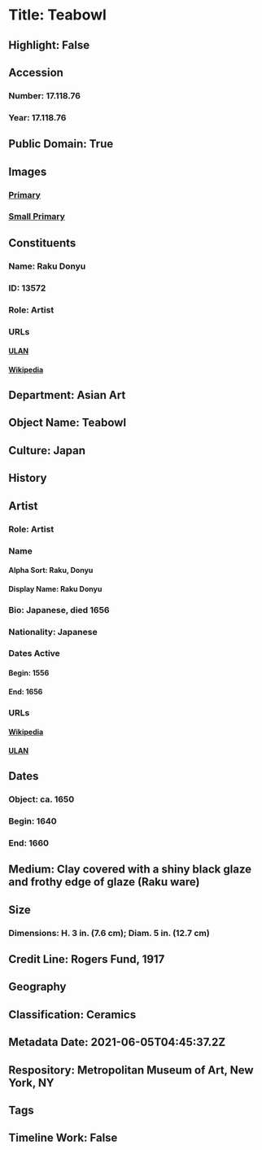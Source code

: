 # Title: Teabowl
## Highlight: False
## Accession
### Number: 17.118.76
### Year: 17.118.76
## Public Domain: True
## Images
### [Primary](https://images.metmuseum.org/CRDImages/as/original/37275.jpg)
### [Small Primary](https://images.metmuseum.org/CRDImages/as/web-large/37275.jpg)
## Constituents
### Name: Raku Donyu
### ID: 13572
### Role: Artist
### URLs
#### [ULAN](http://vocab.getty.edu/page/ulan/500337252)
#### [Wikipedia](https://www.wikidata.org/wiki/Q11541638)
## Department: Asian Art
## Object Name: Teabowl
## Culture: Japan
## History
## Artist
### Role: Artist
### Name
#### Alpha Sort: Raku, Donyu
#### Display Name: Raku Donyu
### Bio: Japanese, died 1656
### Nationality: Japanese
### Dates Active
#### Begin: 1556
#### End: 1656
### URLs
#### [Wikipedia](https://www.wikidata.org/wiki/Q11541638)
#### [ULAN](http://vocab.getty.edu/page/ulan/500337252)
## Dates
### Object: ca. 1650
### Begin: 1640
### End: 1660
## Medium: Clay covered with a shiny black glaze and frothy edge of glaze (Raku ware)
## Size
### Dimensions: H. 3 in. (7.6 cm); Diam. 5 in. (12.7 cm)
## Credit Line: Rogers Fund, 1917
## Geography
## Classification: Ceramics
## Metadata Date: 2021-06-05T04:45:37.2Z
## Respository: Metropolitan Museum of Art, New York, NY
## Tags
## Timeline Work: False